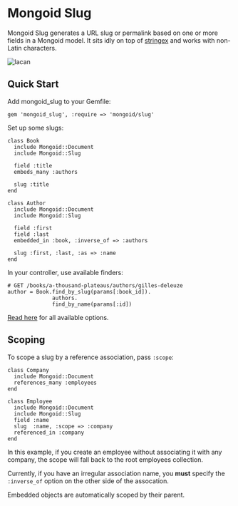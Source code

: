 Mongoid Slug
============

Mongoid Slug generates a URL slug or permalink based on one or more
fields in a Mongoid model. It sits idly on top of [stringex](https://github.com/rsl/stringex) and works with non-Latin characters.

![lacan](http://upload.wikimedia.org/wikipedia/commons/thumb/5/5d/Nus_borromeu_1.jpg/360px-Nus_borromeu_1.jpg)

Quick Start
-----------

Add mongoid_slug to your Gemfile:

    gem 'mongoid_slug', :require => 'mongoid/slug'

Set up some slugs:

    class Book
      include Mongoid::Document
      include Mongoid::Slug

      field :title
      embeds_many :authors

      slug :title
    end

    class Author
      include Mongoid::Document
      include Mongoid::Slug

      field :first
      field :last
      embedded_in :book, :inverse_of => :authors

      slug :first, :last, :as => :name
    end

In your controller, use available finders:

    # GET /books/a-thousand-plateaus/authors/gilles-deleuze
    author = Book.find_by_slug(params[:book_id]).
                  authors.
                  find_by_name(params[:id])

[Read here](https://github.com/papercavalier/mongoid-slug/blob/master/lib/mongoid/slug.rb)
for all available options.

Scoping
-------

To scope a slug by a reference association, pass `:scope`:

    class Company
      include Mongoid::Document
      references_many :employees
    end

    class Employee
      include Mongoid::Document
      include Mongoid::Slug
      field :name
      slug  :name, :scope => :company
      referenced_in :company
    end

In this example, if you create an employee without associating it with
any company, the scope will fall back to the root employees collection.

Currently, if you have an irregular association name, you **must**
specify the `:inverse_of` option on the other side of the assocation.

Embedded objects are automatically scoped by their parent.
